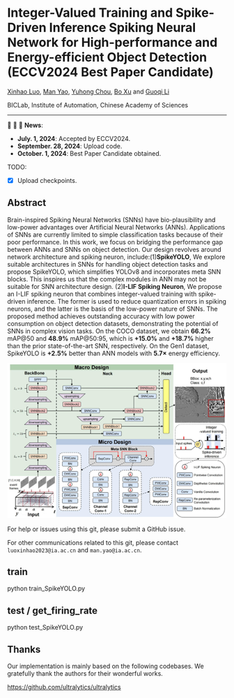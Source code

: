 # Integer-Valued Training and Spike-Driven Inference Spiking Neural Network for High-performance and Energy-efficient Object Detection (ECCV2024 Best Paper Candidate)

[Xinhao Luo](), [Man Yao](https://scholar.google.com/citations?user=eE4vvp0AAAAJ), [Yuhong Chou](https://scholar.google.com.hk/citations?hl=zh-CN&user=8CpWM4cAAAAJ), [Bo Xu]() and [Guoqi Li](https://scholar.google.com/citations?user=qCfE--MAAAAJ&)

BICLab, Institute of Automation, Chinese Academy of Sciences

---

:rocket:  :rocket:  :rocket: **News**:

- **July. 1, 2024**: Accepted by ECCV2024.
- **September. 28, 2024**: Upload code.
- **October. 1, 2024**: Best Paper Candidate obtained.

TODO:

- [x] Upload checkpoints.

## Abstract

Brain-inspired Spiking Neural Networks (SNNs) have bio-plausibility and low-power advantages over Artificial Neural Networks (ANNs). Applications of SNNs are currently limited to simple classification tasks because of their poor performance. In this work, we focus on bridging the performance gap between ANNs and SNNs on object detection. Our design revolves around network architecture and spiking neuron, include:(1)**SpikeYOLO**, We explore suitable architectures in SNNs for handling object detection tasks and propose SpikeYOLO, which simplifies YOLOv8 and incorporates meta SNN blocks. This inspires us that the complex modules in ANN may not be suitable for SNN architecture design. (2)**I-LIF Spiking Neuron**, We propose an I-LIF spiking neuron that combines integer-valued training with spike-driven inference. The former is used to reduce quantization errors in spiking neurons, and the latter is the basis of the low-power nature of SNNs. The proposed method achieves outstanding accuracy with low power consumption on object detection datasets, demonstrating the potential of SNNs in complex vision tasks. On the COCO dataset, we obtain **66.2%** mAP@50 and **48.9%** mAP@50:95, which is **+15.0%** and **+18.7%** higher than the prior state-of-the-art SNN, respectively. On the Gen1 dataset, SpikeYOLO is **+2.5%** better than ANN models with **5.7×** energy efficiency.

![image](picture/figure1.jpg)



For help or issues using this git, please submit a GitHub issue.

For other communications related to this git, please contact `luoxinhao2023@ia.ac.cn` and `man.yao@ia.ac.cn`.

## train
python train_SpikeYOLO.py

## test / get_firing_rate
python test_SpikeYOLO.py

## Thanks

Our implementation is mainly based on the following codebases. We gratefully thank the authors for their wonderful works.

https://github.com/ultralytics/ultralytics
